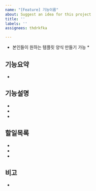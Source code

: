 ```yaml
---
name: "[Feature] 기능이름"
about: Suggest an idea for this project
title: ''
labels: ''
assignees: thdrkfka

---
```


* 본인들이 원하는 템플릿 양식 만들기 가능 *

## 기능요약
- 

## 기능설명
- 
- 
- 

## 할일목록
- 
- 
- 

## 비고
-
